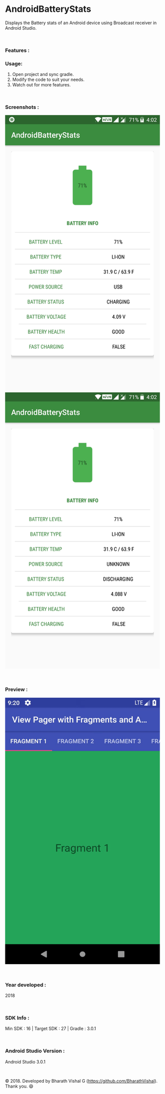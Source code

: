 # AndroidBatteryStats
Displays the Battery stats of an Android device using Broadcast receiver in Android Studio.

&nbsp;
### Features : 

### Usage:
1. Open project and sync gradle.
2. Modify the code to suit your needs.
3. Watch out for more features.


&nbsp;
### Screenshots : 
![Screenshot 1](https://github.com/BharathVishal/AndroidBatteryStats/blob/master/Screenshots/1.jpg)
![Screenshot 2](https://github.com/BharathVishal/AndroidBatteryStats/blob/master/Screenshots/2.jpg)


&nbsp;
### Preview : 
![Preview](https://github.com/BharathVishal/ViewPagerwithFragmentsandAdmob/blob/master/Preview/PreviewGif.gif)


&nbsp;

### Year developed : 
2018


&nbsp;

### SDK Info : 
Min SDK : 16  | Target SDK : 27 | Gradle : 3.0.1

&nbsp;


### Android Studio Version : 
Android Studio 3.0.1


&nbsp;

© 2018. Developed by Bharath Vishal G (https://github.com/BharathVishal).
Thank you. :smile:
